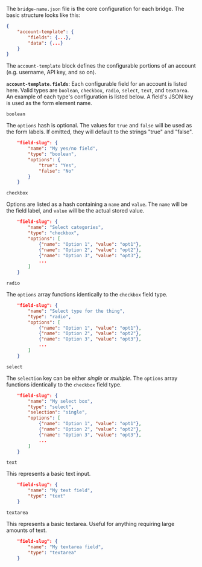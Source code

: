 The `bridge-name.json` file is the core configuration for each bridge. The basic structure looks like this:

```json
{
    "account-template": {
        "fields": {...},
        "data": {...}
    }
}
```

The `account-template` block defines the configurable portions of an account (e.g. username, API key, and so on).

**`account-template.fields`**: Each configurable field for an account is listed here. Valid types are `boolean`, `checkbox`, `radio`, `select`, `text`, and `textarea`. An example of each type's configuration is listed below. A field's JSON key is used as the form element name.

`boolean`

The `options` hash is optional. The values for `true` and `false` will be used as the form labels. If omitted, they will default to the strings "true" and "false".

```json
    "field-slug": {
        "name": "My yes/no field",
        "type": "boolean",
        "options": {
            "true": "Yes",
            "false": "No"
        }
    }
```

`checkbox`

Options are listed as a hash containing a `name` and `value`. The `name` will be the field label, and `value` will be the actual stored value.

```json
    "field-slug": {
        "name": "Select categories",
        "type": "checkbox",
        "options": [
            {"name": "Option 1", "value": "opt1"},
            {"name": "Option 2", "value": "opt2"},
            {"name": "Option 3", "value": "opt3"},
            ...
        ]
    }
```

`radio`

The `options` array functions identically to the `checkbox` field type.

```json
    "field-slug": {
        "name": "Select type for the thing",
        "type": "radio",
        "options": [
            {"name": "Option 1", "value": "opt1"},
            {"name": "Option 2", "value": "opt2"},
            {"name": "Option 3", "value": "opt3"},
            ...
        ]
    }
```

`select`

The `selection` key can be either _single_ or _multiple_. The `options` array functions identically to the `checkbox` field type.

```json
    "field-slug": {
        "name": "My select box",
        "type": "select",
        "selection": "single",
        "options": [
            {"name": "Option 1", "value": "opt1"},
            {"name": "Option 2", "value": "opt2"},
            {"name": "Option 3", "value": "opt3"},
            ...
        ]
    }
```

`text`

This represents a basic text input.

```json
    "field-slug": {
        "name": "My text field",
        "type": "text"
    }
```

`textarea`

This represents a basic textarea. Useful for anything requiring large amounts of text.

```json
    "field-slug": {
        "name": "My textarea field",
        "type": "textarea"
    }
```
